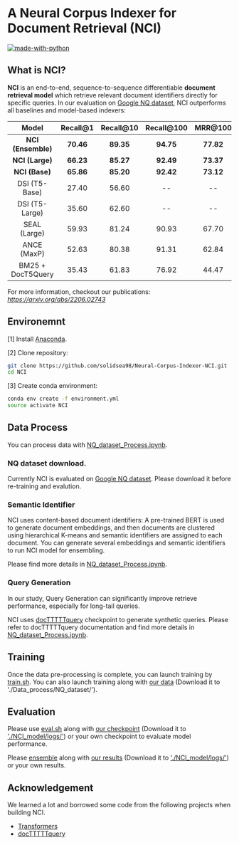 # A Neural Corpus Indexer for Document Retrieval (NCI)

[![made-with-python](https://img.shields.io/badge/Made%20with-Python3-1f425f.svg?color=purple)](https://www.python.org/)

## What is NCI?

**NCI** is an end-to-end, sequence-to-sequence differentiable **document retrieval model** which retrieve relevant document identifiers directly for specific queries. In our evaluation on [Google NQ dataset](https://ai.google.com/research/NaturalQuestions), NCI outperforms all baselines and model-based indexers:

| Model | Recall@1 | Recall@10 | Recall@100 | MRR@100 |
|:-------:|:--------:|:-----:|:-----:|:-------:|
| **NCI (Ensemble)** | **70.46** | **89.35** | **94.75** | **77.82** |
| **NCI (Large)** | **66.23** | **85.27** | **92.49** | **73.37** |
| **NCI (Base)** | **65.86** | **85.20** | **92.42** | **73.12** |
| DSI (T5-Base) | 27.40 | 56.60 | -- | -- |
| DSI (T5-Large) | 35.60 | 62.60 | -- | -- |
| SEAL (Large) | 59.93 | 81.24 | 90.93 | 67.70 |
| ANCE (MaxP) | 52.63 | 80.38 | 91.31 | 62.84 |
| BM25 + DocT5Query | 35.43 | 61.83 | 76.92 | 44.47 |

For more information, checkout our publications: 
*https://arxiv.org/abs/2206.02743*

<!-- Cite as below if you find this repository is helpful to your project:

```
Wang Y, Hou Y, Wang H, et al. A Neural Corpus Indexer for Document Retrieval[J]. arXiv preprint arXiv:2206.02743, 2022.
``` -->

## Environemnt
[1] Install [Anaconda](https://www.anaconda.com/download).

[2] Clone repository:

```bash
git clone https://github.com/solidsea98/Neural-Corpus-Indexer-NCI.git
cd NCI
```

[3] Create conda environment:

```bash
conda env create -f environment.yml
source activate NCI
```
## Data Process

You can process data with [NQ_dataset_Process.ipynb](./Data_process/NQ_dataset/NQ_dataset_Process.ipynb).

### NQ dataset download.

Currently NCI is evaluated on [Google NQ dataset](https://ai.google.com/research/NaturalQuestions). Please download it before re-training and evalution.


### Semantic Identifier

NCI uses content-based document identifiers: A pre-trained BERT is used to generate document embeddings, and then documents are clustered using hierarchical K-means and semantic identifiers are assigned to each document. You can generate several embeddings and semantic identifiers to run NCI model for ensembling.

Please find more details in [NQ_dataset_Process.ipynb](./Data_process/NQ_dataset/NQ_dataset_Process.ipynb).


### Query Generation

In our study, Query Generation can significantly improve retrieve performance, especially for long-tail queries.

NCI uses [docTTTTTquery](https://github.com/castorini/docTTTTTquery) checkpoint to generate synthetic queries. Please refer to docTTTTTquery documentation and find more details in [NQ_dataset_Process.ipynb](./Data_process/NQ_dataset/NQ_dataset_Process.ipynb).


## Training

Once the data pre-processing is complete, you can launch training by [train.sh](./NCI_model/train.sh). You can also launch training along with [our data](https://drive.google.com/drive/folders/1epfUw4yQjAtqnZTQDLAUOwTJg-YMCGdD?usp=sharing) (Download it to './Data_process/NQ_dataset/').


## Evaluation
Please use [eval.sh](./NCI_model/eval.sh) along with [our checkpoint](https://drive.google.com/file/d/1SITW9d7XLai6wSvu_f_8AYz38c7FQOBB/view?usp=sharing) (Download it to ['./NCI_model/logs/'](./NCI_model/logs/)) or your own checkpoint to evaluate model performance.

Please [ensemble](./NCI_model/ensemble_NQ.ipynb) along with [our results](https://drive.google.com/drive/folders/14TN0lEKHMh5eB5CBTWUp8SSwggiRXex3?usp=sharing) (Download it to ['./NCI_model/logs/'](./NCI_model/logs/)) or your own results.


## Acknowledgement

We learned a lot and borrowed some code from the following projects when building NCI.
- [Transformers](https://github.com/huggingface/transformers)
- [docTTTTTquery](https://github.com/castorini/docTTTTTquery) 
